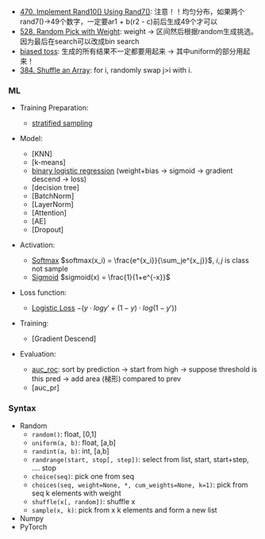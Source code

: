 - [470. Implement Rand10() Using Rand7()](./470.%20Implement%20Rand10()%20Using%20Rand7().py): 注意！！均匀分布，如果两个rand7()->49个数字，一定要ar1 + b(r2 - c)前后生成49个才可以
- [528. Random Pick with Weight](./528.%20Random%20Pick%20with%20Weight.py): weight -> 区间然后根据random生成挑选。因为最后在search可以改成bin search
- [biased toss](./biased_toss.py): 生成的所有结果不一定都要用起来 -> 其中uniform的部分用起来！
- [384. Shuffle an Array](./384.%20Shuffle%20an%20Array.py): for i, randomly swap j>i with i. 


### ML
- Training Preparation:
    - [stratified sampling](./stratified_sampling.py)

- Model:
    - [KNN]
    - [k-means]
    - [binary logistic regression](./binary_logistic_regression.py) (weight+bias -> sigmoid -> gradient descend -> loss)
    - [decision tree]
    - [BatchNorm]
    - [LayerNorm]
    - [Attention]
    - [AE]
    - [Dropout]

- Activation:
    - [Softmax](./softmax.py) $softmax(x_i) = \frac{e^{x_i}}{\sum_je^{x_j}}$, $i,j$ is class not sample
    - [Sigmoid](./sigmoid.py) $sigmoid(x) = \frac{1}{1+e^{-x}}$

- Loss function:
    - [Logistic Loss](./logistic_loss.py) $- (y\cdot log y' + (1-y)\cdot log(1-y'))$

- Training:
    - [Gradient Descend]

- Evaluation:
    - [auc_roc](./auc_roc.py): sort by prediction -> start from high -> suppose threshold is this pred -> add area (梯形) compared to prev
    - [auc_pr]

### Syntax
- Random
    - `random()`: float, [0,1]
    - `uniform(a, b)`: float, [a,b]
    - `randint(a, b)`: int, [a,b]
    - `randrange(start, stop[, step])`: select from list, start, start+step, .... stop
    - `choice(seq)`: pick one from seq
    - `choices(seq, weight=None, *, cum_weights=None, k=1)`: pick from seq k elements with weight
    - `shuffle(x[, random])`: shuffle x
    - `sample(x, k)`: pick from x k elements and form a new list
- Numpy
- PyTorch

    

